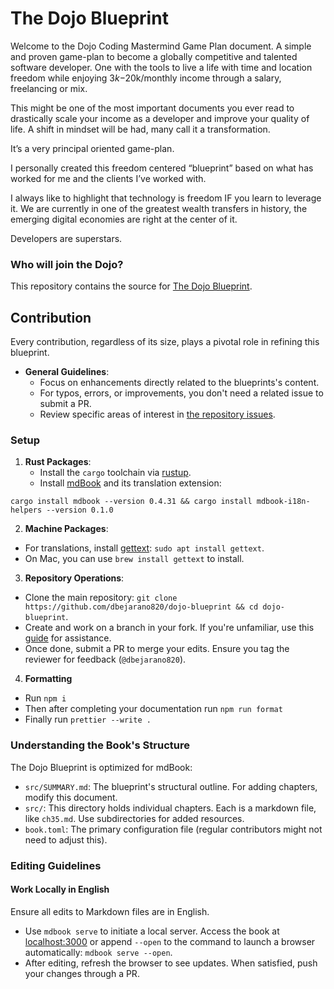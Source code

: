 # The Dojo Blueprint
Welcome to the Dojo Coding Mastermind Game Plan document. A simple and proven game-plan to become a globally competitive and talented software developer. One with the tools to live a life with time and location freedom while enjoying $3k-$20k/monthly income through a salary, freelancing or mix.

This might be one of the most important documents you ever read to drastically scale your income as a developer and improve your quality of life. A shift in mindset will be had, many call it a transformation.

It’s a very principal oriented game-plan.

I personally created this freedom centered “blueprint” based on what has worked for me and the clients I’ve worked with. 

I always like to highlight that technology is freedom IF you learn to leverage it. We are currently in one of the greatest wealth transfers in history, the emerging digital economies are right at the center of it. 

Developers are superstars. 

### Who will join the Dojo?

This repository contains the source for [The Dojo Blueprint](https://blueprint.dojo.io).

## Contribution

Every contribution, regardless of its size, plays a pivotal role in refining this blueprint.

- **General Guidelines**:
  - Focus on enhancements directly related to the blueprints's content.
  - For typos, errors, or improvements, you don't need a related issue to submit a PR.
  - Review specific areas of interest in [the repository issues](https://github.com/dbejarano820/dojo-blueprint/issues).

### Setup

1. **Rust Packages**:
   - Install the `cargo` toolchain via [rustup](https://rustup.rs/).
   - Install [mdBook](https://rust-lang.github.io/mdBook/guide/installation.html) and its translation extension:

```shell
cargo install mdbook --version 0.4.31 && cargo install mdbook-i18n-helpers --version 0.1.0
```

2. **Machine Packages**:

- For translations, install [gettext](https://www.gnu.org/software/gettext/): `sudo apt install gettext`.
- On Mac, you can use `brew install gettext` to install.

3. **Repository Operations**:

- Clone the main repository: `git clone https://github.com/dbejarano820/dojo-blueprint && cd dojo-blueprint`.
- Create and work on a branch in your fork. If you're unfamiliar, use this [guide](https://akrabat.com/the-beginners-guide-to-contributing-to-a-github-project/) for assistance.
- Once done, submit a PR to merge your edits. Ensure you tag the reviewer for feedback (`@dbejarano820`).

4. **Formatting**

- Run `npm i`
- Then after completing your documentation run `npm run format`
- Finally run `prettier --write .`

### Understanding the Book's Structure

The Dojo Blueprint is optimized for mdBook:

- `src/SUMMARY.md`: The blueprint's structural outline. For adding chapters, modify this document.
- `src/`: This directory holds individual chapters. Each is a markdown file, like `ch35.md`. Use subdirectories for added resources.
- `book.toml`: The primary configuration file (regular contributors might not need to adjust this).

### Editing Guidelines

#### Work Locally in English

Ensure all edits to Markdown files are in English.

- Use `mdbook serve` to initiate a local server. Access the book at [localhost:3000](http://localhost:3000) or append `--open` to the command to launch a browser automatically: `mdbook serve --open`.
- After editing, refresh the browser to see updates. When satisfied, push your changes through a PR.

<!-- #### Translations

Targeting a global readership, this book will undergo translations over time.

- **Initial Version Always in English**: Always write files in the `src` directory in English. This consistency allows for smooth auto-translation.
- **Translation Process**:
- Launch a local server for the intended language, e.g., `./translations.sh es`. Without specifying a language, only English translations get extracted.
- Modify the translation file of interest, like `po/es.po`. Tools like [poedit](https://poedit.net/) can be beneficial.
- Commit changes only in the `po/xx.po` file. When opening a PR, start with the prefix `i18n`.

The translation work is inspired from [Comprehensive Rust repository](https://github.com/google/comprehensive-rust/blob/main/TRANSLATIONS.md). -->

<!-- ##### Initiating a New Translation

For starting translations in a new language:

- Employ `./translations.sh new xx`, replacing `xx` with your language code. This action generates a language file.
- For updating the `xx.po` file, use `./translations.sh xx`.
- Avoid the above command if the `xx.po` file already exists (which means you are not initiating a new translation). -->
